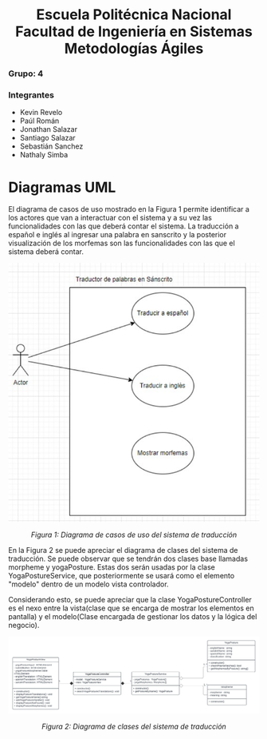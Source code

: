 <h1 align="center">
    Escuela Politécnica Nacional<br>
    Facultad de Ingeniería en Sistemas<br>
    Metodologías Ágiles<br>
</h1>

### Grupo: 4

### Integrantes
- Kevin Revelo
- Paúl Román
- Jonathan Salazar
- Santiago Salazar
- Sebastián Sanchez
- Nathaly Simba

# Diagramas UML 
El diagrama de casos de uso mostrado en la Figura 1 permite identificar a los actores que van a interactuar con el sistema y a su vez las funcionalidades con las que deberá contar el sistema. La traducción a español e inglés al ingresar una palabra en sanscrito y la posterior visualización de los morfemas son las funcionalidades con las que el sistema deberá contar. 

<p align="center">
  <img src="assets/UseCaseDiagram.png" alt="Diagrama de casos de uso">
</p>

<p align="center">
  <em>Figura 1: Diagrama de casos de uso del sistema de traducción</em>
</p>

En la Figura 2 se puede apreciar el diagrama de clases del sistema de traducción. Se puede observar que se tendrán dos clases base llamadas morpheme y yogaPosture. Estas dos serán usadas por la clase YogaPostureService, que posteriormente se usará como el elemento "modelo" dentro de un modelo vista controlador. 

Considerando esto, se puede apreciar que la clase YogaPostureController es el nexo entre la vista(clase que se encarga de mostrar los elementos en pantalla) y el modelo(Clase encargada de gestionar los datos y la lógica del negocio).

<p align="center">
  <img src="assets/ClassDiagram.png" alt="Diagrama de clase">
</p>

<p align="center">
  <em>Figura 2: Diagrama de clases del sistema de traducción</em>
</p>